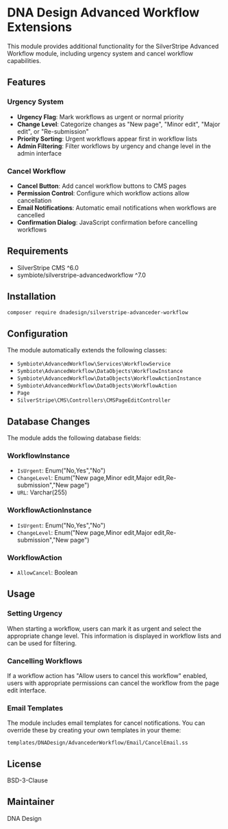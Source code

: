 # DNA Design Advanced Workflow Extensions

This module provides additional functionality for the SilverStripe Advanced Workflow module, including urgency system and cancel workflow capabilities.

## Features

### Urgency System
- **Urgency Flag**: Mark workflows as urgent or normal priority
- **Change Level**: Categorize changes as "New page", "Minor edit", "Major edit", or "Re-submission"
- **Priority Sorting**: Urgent workflows appear first in workflow lists
- **Admin Filtering**: Filter workflows by urgency and change level in the admin interface

### Cancel Workflow
- **Cancel Button**: Add cancel workflow buttons to CMS pages
- **Permission Control**: Configure which workflow actions allow cancellation
- **Email Notifications**: Automatic email notifications when workflows are cancelled
- **Confirmation Dialog**: JavaScript confirmation before cancelling workflows

## Requirements

- SilverStripe CMS ^6.0
- symbiote/silverstripe-advancedworkflow ^7.0

## Installation

```bash
composer require dnadesign/silverstripe-advanceder-workflow
```

## Configuration

The module automatically extends the following classes:

- `Symbiote\AdvancedWorkflow\Services\WorkflowService`
- `Symbiote\AdvancedWorkflow\DataObjects\WorkflowInstance`
- `Symbiote\AdvancedWorkflow\DataObjects\WorkflowActionInstance`
- `Symbiote\AdvancedWorkflow\DataObjects\WorkflowAction`
- `Page`
- `SilverStripe\CMS\Controllers\CMSPageEditController`

## Database Changes

The module adds the following database fields:

### WorkflowInstance
- `IsUrgent`: Enum("No,Yes","No")
- `ChangeLevel`: Enum("New page,Minor edit,Major edit,Re-submission","New page")
- `URL`: Varchar(255)

### WorkflowActionInstance
- `IsUrgent`: Enum("No,Yes","No")
- `ChangeLevel`: Enum("New page,Minor edit,Major edit,Re-submission","New page")

### WorkflowAction
- `AllowCancel`: Boolean

## Usage

### Setting Urgency
When starting a workflow, users can mark it as urgent and select the appropriate change level. This information is displayed in workflow lists and can be used for filtering.

### Cancelling Workflows
If a workflow action has "Allow users to cancel this workflow" enabled, users with appropriate permissions can cancel the workflow from the page edit interface.

### Email Templates
The module includes email templates for cancel notifications. You can override these by creating your own templates in your theme:

```
templates/DNADesign/AdvancederWorkflow/Email/CancelEmail.ss
```

## License

BSD-3-Clause

## Maintainer

DNA Design

